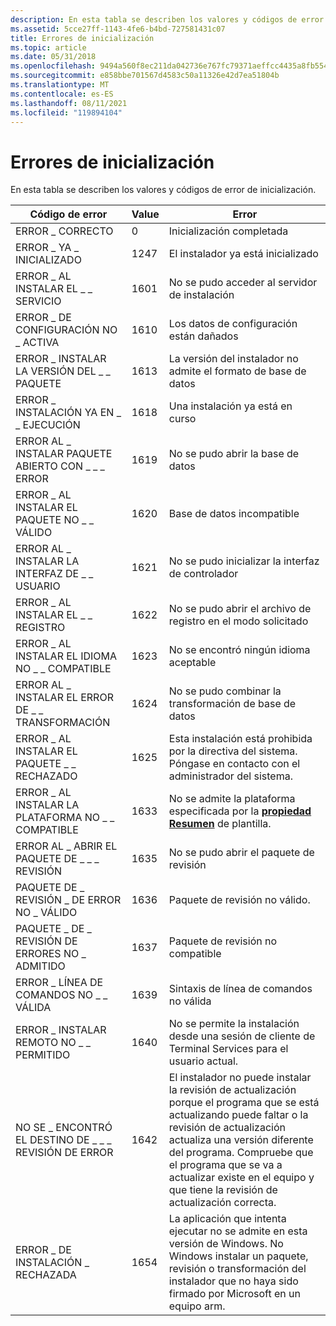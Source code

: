 ```yaml
---
description: En esta tabla se describen los valores y códigos de error de inicialización.
ms.assetid: 5cce27ff-1143-4fe6-b4bd-727581431c07
title: Errores de inicialización
ms.topic: article
ms.date: 05/31/2018
ms.openlocfilehash: 9494a560f8ec211da042736e767fc79371aeffcc4435a8fb554989ac625c2b3e
ms.sourcegitcommit: e858bbe701567d4583c50a11326e42d7ea51804b
ms.translationtype: MT
ms.contentlocale: es-ES
ms.lasthandoff: 08/11/2021
ms.locfileid: "119894104"
---
```

# <a name="initialization-errors"></a>Errores de inicialización

En esta tabla se describen los valores y códigos de error de inicialización.



| Código de error                            | Value | Error                                                                                                                                                                                                                                                                         |
|---------------------------------------|-------|-------------------------------------------------------------------------------------------------------------------------------------------------------------------------------------------------------------------------------------------------------------------------------|
| ERROR \_ CORRECTO                        | 0     | Inicialización completada                                                                                                                                                                                                                                                       |
| ERROR \_ YA \_ INICIALIZADO           | 1247  | El instalador ya está inicializado                                                                                                                                                                                                                                          |
| ERROR \_ AL INSTALAR EL \_ \_ SERVICIO      | 1601  | No se pudo acceder al servidor de instalación                                                                                                                                                                                                                                          |
| ERROR \_ DE CONFIGURACIÓN NO \_ ACTIVA             | 1610  | Los datos de configuración están dañados                                                                                                                                                                                                                                                 |
| ERROR \_ INSTALAR LA VERSIÓN DEL \_ \_ PAQUETE      | 1613  | La versión del instalador no admite el formato de base de datos                                                                                                                                                                                                                            |
| ERROR \_ INSTALACIÓN YA EN \_ \_ EJECUCIÓN      | 1618  | Una instalación ya está en curso                                                                                                                                                                                                                                        |
| ERROR AL \_ INSTALAR PAQUETE ABIERTO CON \_ \_ \_ ERROR | 1619  | No se pudo abrir la base de datos                                                                                                                                                                                                                                                  |
| ERROR \_ AL INSTALAR EL PAQUETE NO \_ \_ VÁLIDO      | 1620  | Base de datos incompatible                                                                                                                                                                                                                                                         |
| ERROR AL \_ INSTALAR LA INTERFAZ DE \_ \_ USUARIO           | 1621  | No se pudo inicializar la interfaz de controlador                                                                                                                                                                                                                                        |
| ERROR \_ AL INSTALAR EL \_ \_ REGISTRO          | 1622  | No se pudo abrir el archivo de registro en el modo solicitado                                                                                                                                                                                                                                     |
| ERROR \_ AL INSTALAR EL IDIOMA NO \_ \_ COMPATIBLE | 1623  | No se encontró ningún idioma aceptable                                                                                                                                                                                                                                         |
| ERROR AL \_ INSTALAR EL ERROR DE \_ \_ TRANSFORMACIÓN    | 1624  | No se pudo combinar la transformación de base de datos                                                                                                                                                                                                                                            |
| ERROR \_ AL INSTALAR EL PAQUETE \_ \_ RECHAZADO     | 1625  | Esta instalación está prohibida por la directiva del sistema. Póngase en contacto con el administrador del sistema.                                                                                                                                                                                           |
| ERROR \_ AL INSTALAR LA PLATAFORMA NO \_ \_ COMPATIBLE | 1633  | No se admite la plataforma especificada por la [**propiedad Resumen**](template-summary.md) de plantilla.                                                                                                                                                                         |
| ERROR AL \_ ABRIR EL PAQUETE DE \_ \_ \_ REVISIÓN   | 1635  | No se pudo abrir el paquete de revisión                                                                                                                                                                                                                                             |
| PAQUETE DE \_ REVISIÓN \_ DE ERROR NO \_ VÁLIDO        | 1636  | Paquete de revisión no válido.                                                                                                                                                                                                                                                        |
| PAQUETE \_ DE \_ REVISIÓN DE ERRORES NO \_ ADMITIDO    | 1637  | Paquete de revisión no compatible                                                                                                                                                                                                                                                     |
| ERROR \_ LÍNEA DE COMANDOS NO \_ \_ VÁLIDA         | 1639  | Sintaxis de línea de comandos no válida                                                                                                                                                                                                                                                   |
| ERROR \_ INSTALAR REMOTO NO \_ \_ PERMITIDO    | 1640  | No se permite la instalación desde una sesión de cliente de Terminal Services para el usuario actual.                                                                                                                                                                                          |
| NO SE \_ ENCONTRÓ EL DESTINO DE \_ \_ \_ REVISIÓN DE ERROR      | 1642  | El instalador no puede instalar la revisión de actualización porque el programa que se está actualizando puede faltar o la revisión de actualización actualiza una versión diferente del programa. Compruebe que el programa que se va a actualizar existe en el equipo y que tiene la revisión de actualización correcta. |
| ERROR \_ DE INSTALACIÓN \_ RECHAZADA              | 1654  | La aplicación que intenta ejecutar no se admite en esta versión de Windows. No Windows instalar un paquete, revisión o transformación del instalador que no haya sido firmado por Microsoft en un equipo arm.                                                                |



 

 

 



